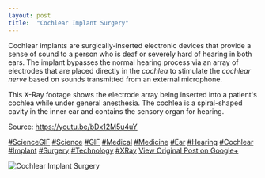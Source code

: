 ```yaml
---
layout: post
title:  "Cochlear Implant Surgery"
---
```


Cochlear implants are surgically-inserted electronic devices that provide a sense of sound to a person who is deaf or severely hard of hearing in both ears. The implant bypasses the normal hearing process via an array of electrodes that are placed directly in the _cochlea_ to stimulate the _cochlear nerve_ based on sounds transmitted from an external microphone.  
  
This X-Ray footage shows the electrode array being inserted into a patient's cochlea while under general anesthesia. The cochlea is a spiral-shaped cavity in the inner ear and contains the sensory organ for hearing.   
  
Source: <https://youtu.be/bDx12M5u4uY>  
  
[#ScienceGIF](https://plus.google.com/s/%23ScienceGIF/posts) [#Science](https://plus.google.com/s/%23Science/posts) [#GIF](https://plus.google.com/s/%23GIF/posts) [#Medical](https://plus.google.com/s/%23Medical/posts) [#Medicine](https://plus.google.com/s/%23Medicine/posts) [#Ear](https://plus.google.com/s/%23Ear/posts) [#Hearing](https://plus.google.com/s/%23Hearing/posts) [#Cochlear](https://plus.google.com/s/%23Cochlear/posts) [#Implant](https://plus.google.com/s/%23Implant/posts) [#Surgery](https://plus.google.com/s/%23Surgery/posts) [#Technology](https://plus.google.com/s/%23Technology/posts) [#XRay](https://plus.google.com/s/%23XRay/posts)
[View Original Post on Google+](https://plus.google.com/+ColinSullender/posts/LHY4rGAdDZ7)

![Cochlear Implant Surgery](https://i.imgur.com/muGkb7W.gif)
